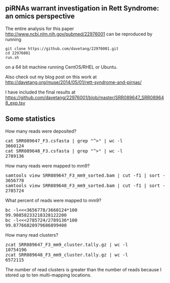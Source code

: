 piRNAs warrant investigation in Rett Syndrome: an omics perspective
----------------

The entire analysis for this paper <http://www.ncbi.nlm.nih.gov/pubmed/22976001> can be reproduced by running

`git clone https://github.com/davetang/22976001.git` <br />
`cd 22976001` <br />
`run.sh` <br />

on a 64 bit machine running CentOS/RHEL or Ubuntu.

Also check out my blog post on this work at <http://davetang.org/muse/2014/05/01/rett-syndrome-and-pirnas/>

I have included the final results at <https://github.com/davetang/22976001/blob/master/SRR089647_SRR089648_exp.tsv>

## Some statistics

How many reads were deposited?

<pre>
cat SRR089647_F3.csfasta | grep "^>" | wc -l
3660124
cat SRR089648_F3.csfasta | grep "^>" | wc -l
2789136
</pre>

How many reads were mapped to mm9?

<pre>
samtools view SRR089647_F3_mm9_sorted.bam | cut -f1 | sort -u | wc -l
3656778
samtools view SRR089648_F3_mm9_sorted.bam | cut -f1 | sort -u | wc -l
2785724
</pre>

What percent of reads were mapped to mm9?

<pre>
bc -l<<<3656778/3660124*100
99.90858233218328122200
bc -l<<<2785724/2789136*100
99.87766820979686899400
</pre>

How many read clusters?

<pre>
zcat SRR089647_F3_mm9_cluster.tally.gz | wc -l
10754196
zcat SRR089648_F3_mm9_cluster.tally.gz | wc -l
6572115
</pre>

The number of read clusters is greater than the number of reads because I stored up to ten multi-mapping locations.
